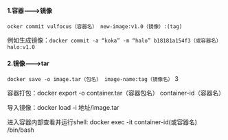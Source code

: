 #### 1.容器--->镜像
```docker
ocker commit vulfocus（容器名） new-image:v1.0（镜像）:(tag)
```

例如生成镜像：`docker commit -a “koka” -m “halo” b18181a154f3（或容器名） halo:v1.0`

#### 2.镜像--->tar
`docker save -o image.tar（包名） image-name:tag（镜像名）`
3

容器打包：docker export -o container.tar（容器包名） container-id（容器名）

导入镜像：docker load -i 地址/image.tar

进入容器内部查看并运行shell: docker exec -it container-id(或容器名) /bin/bash
